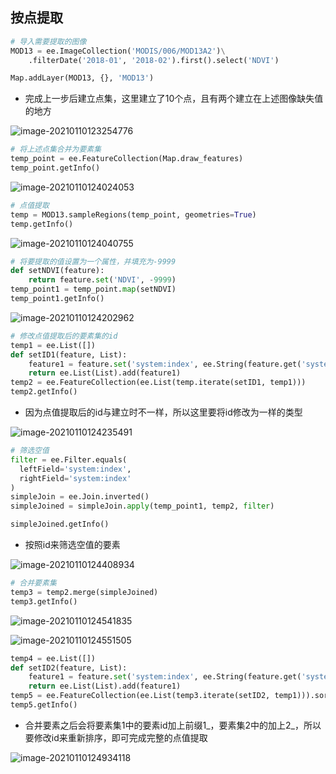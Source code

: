 ## 按点提取

```python
# 导入需要提取的图像
MOD13 = ee.ImageCollection('MODIS/006/MOD13A2')\
    .filterDate('2018-01', '2018-02').first().select('NDVI')

Map.addLayer(MOD13, {}, 'MOD13')
```

- 完成上一步后建立点集，这里建立了10个点，且有两个建立在上述图像缺失值的地方

![image-20210110123254776](https://img2020.cnblogs.com/blog/2213660/202101/2213660-20210110123256059-2097722172.png)

```python
# 将上述点集合并为要素集
temp_point = ee.FeatureCollection(Map.draw_features)
temp_point.getInfo()
```

![image-20210110124024053](https://img2020.cnblogs.com/blog/2213660/202101/2213660-20210110124025010-775839929.png)

```python
# 点值提取
temp = MOD13.sampleRegions(temp_point, geometries=True)
temp.getInfo()
```

![image-20210110124040755](https://img2020.cnblogs.com/blog/2213660/202101/2213660-20210110124041535-433277848.png)

```python
# 将要提取的值设置为一个属性，并填充为-9999
def setNDVI(feature):
    return feature.set('NDVI', -9999)
temp_point1 = temp_point.map(setNDVI)
temp_point1.getInfo()
```

![image-20210110124202962](https://img2020.cnblogs.com/blog/2213660/202101/2213660-20210110124203790-483207880.png)

```python
# 修改点值提取后的要素集的id
temp1 = ee.List([])
def setID1(feature, List):
    feature1 = feature.set('system:index', ee.String(feature.get('system:index')).split('_').get(0))
    return ee.List(List).add(feature1)
temp2 = ee.FeatureCollection(ee.List(temp.iterate(setID1, temp1)))
temp2.getInfo()
```

- 因为点值提取后的id与建立时不一样，所以这里要将id修改为一样的类型

![image-20210110124235491](https://img2020.cnblogs.com/blog/2213660/202101/2213660-20210110124236301-992876761.png)

```python
# 筛选空值
filter = ee.Filter.equals(
  leftField='system:index',
  rightField='system:index'
)
simpleJoin = ee.Join.inverted()
simpleJoined = simpleJoin.apply(temp_point1, temp2, filter)

simpleJoined.getInfo()
```

- 按照id来筛选空值的要素

![image-20210110124408934](https://img2020.cnblogs.com/blog/2213660/202101/2213660-20210110124409838-545363726.png)

```python
# 合并要素集
temp3 = temp2.merge(simpleJoined)
temp3.getInfo()
```

![image-20210110124541835](https://img2020.cnblogs.com/blog/2213660/202101/2213660-20210110124542643-1936236908.png)

![image-20210110124551505](https://img2020.cnblogs.com/blog/2213660/202101/2213660-20210110124552277-416038500.png)

```python
temp4 = ee.List([])
def setID2(feature, List):
    feature1 = feature.set('system:index', ee.String(feature.get('system:index')).split('_').get(-1))
    return ee.List(List).add(feature1)
temp5 = ee.FeatureCollection(ee.List(temp3.iterate(setID2, temp1))).sort('system:index')
temp5.getInfo()
```

- 合并要素之后会将要素集1中的要素id加上前缀1\_，要素集2中的加上2_，所以要修改id来重新排序，即可完成完整的点值提取

![image-20210110124934118](https://img2020.cnblogs.com/blog/2213660/202101/2213660-20210110124934956-201468960.png)

